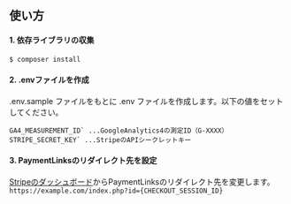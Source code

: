 ## 使い方
#### 1. 依存ライブラリの収集
```$ composer install```

#### 2. .envファイルを作成
.env.sample ファイルをもとに .env ファイルを作成します。以下の値をセットしてください。
```
GA4_MEASUREMENT_ID` ...GoogleAnalytics4の測定ID（G-XXXX）
STRIPE_SECRET_KEY` ...StripeのAPIシークレットキー
```

#### 3. PaymentLinksのリダイレクト先を設定
[Stripeのダッシュボード](https://dashboard.stripe.com/payment-links)からPaymentLinksのリダイレクト先を変更します。<br>
`https://example.com/index.php?id={CHECKOUT_SESSION_ID}`